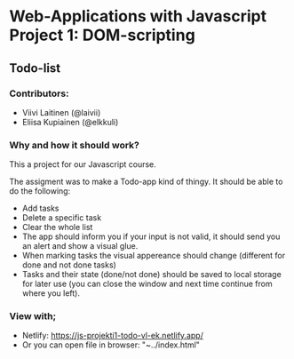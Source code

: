 # Web-Applications with Javascript Project 1: DOM-scripting

## Todo-list

### Contributors: 
* Viivi Laitinen (@laivii)
* Eliisa Kupiainen (@elkkuli)

### Why and how it should work?

This a project for our Javascript course. 

The assigment was to make a Todo-app kind of thingy. It should be able to do the following:
* Add tasks
* Delete a specific task
* Clear the whole list
* The app should inform you if your input is not valid, it should send you an alert and show a visual glue.
* When marking tasks the visual appereance should change (different for done and not done tasks)
* Tasks and their state (done/not done) should be saved to local storage for later use (you can close the window and next time continue from where you left).

### View with;
* Netlify: https://js-projekti1-todo-vl-ek.netlify.app/
* Or you can open file in browser: "~../index.html"